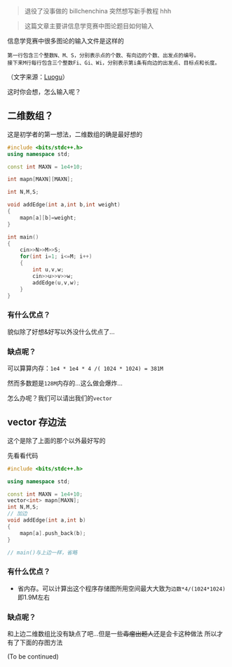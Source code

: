 > 退役了没事做的 billchenchina 突然想写新手教程 hhh

> 这篇文章主要讲信息学竞赛中图论题目如何输入

信息学竞赛中很多图论的输入文件是这样的

```
第一行包含三个整数N、M、S，分别表示点的个数、有向边的个数、出发点的编号。
接下来M行每行包含三个整数Fi、Gi、Wi，分别表示第i条有向边的出发点、目标点和长度。
```
（文字来源：[Luogu](https://www.luogu.org/problemnew/show/3371)）

这时你会想，怎么输入呢？

## 二维数组？

这是初学者的第一想法，二维数组的确是最好想的

```cpp
#include <bits/stdc++.h>
using namespace std;

const int MAXN = 1e4+10;

int mapn[MAXN][MAXN];

int N,M,S;

void addEdge(int a,int b,int weight)
{
    mapn[a][b]=weight;
}

int main()
{
    cin>>N>>M>>S;
    for(int i=1; i<=M; i++)
    {
        int u,v,w;
        cin>>u>>v>>w;
        addEdge(u,v,w);
    }
}
```

### 有什么优点？

貌似除了好想&好写以外没什么优点了...

### 缺点呢？

可以算算内存：`1e4 * 1e4 * 4 /( 1024 * 1024) = 381M`

然而多数题是`128M`内存的...这么做会爆炸...

怎么办呢？我们可以请出我们的`vector`

## vector 存边法

这个是除了上面的那个以外最好写的

先看看代码

```cpp
#include <bits/stdc++.h>

using namespace std;

const int MAXN = 1e4+10;
vector<int> mapn[MAXN];
int N,M,S;
// 加边
void addEdge(int a,int b)
{
    mapn[a].push_back(b);
}

// main()与上边一样，省略
```
### 有什么优点？

- 省内存。可以计算出这个程序存储图所用空间最大大致为`边数*4/(1024*1024)` 即1.9M左右

### 缺点呢？

和上边二维数组比没有缺点了吧...但是一些<del>毒瘤出题人</del>还是会卡这种做法 所以才有了下面的存图方法

(To be continued)

